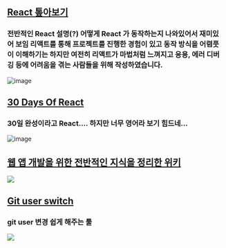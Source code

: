 ## [React 톺아보기](https://goidle.github.io/react/in-depth-react-preview/)
### 전반적인 React 설명(?) 어떻게 React 가 동작하는지 나와있어서 재미있어 보임 리액트를 통해 프로젝트를 진행한 경험이 있고 동작 방식을 어렴풋이 이해하기는 하지만 여전히 리액트가 마법처럼 느껴지고 응용, 에러 디버깅 등에 어려움을 겪는 사람들을 위해 작성하였습니다.
![image](https://goidle.github.io/static/felog-f24356c48475809626ea0c2ac67855c6.png)

## [30 Days Of React](https://github.com/Asabeneh/30-Days-Of-React#how-to-use-repo)
### 30일 완성이라고 React.... 하지만 너무 영어라 보기 힘드네...
![image](https://github.com/Asabeneh/30-Days-Of-React/raw/master/images/30_days_of_react.jpg)

## [웹 앱 개발을 위한 전반적인 지식을 정리한 위키](https://www.notion.so/CONNECT-DEV-000045ea17d94055b8a535fd7319a1db)
![](https://images.unsplash.com/photo-1546776230-bb86256870ce?ixlib=rb-1.2.1&q=85&fm=jpg&crop=entropy&cs=srgb&w=2400)

## [Git user switch](https://github.com/geongeorge/Git-User-Switch)
### git user 변경 쉽게 해주는 툴
![](https://camo.githubusercontent.com/d5f91fc1b2c4e633d94219da0d37919f18d7b38e854f608d9075bc46044220d5/68747470733a2f2f7468756d62732e6766796361742e636f6d2f4f6666696369616c4c697665496d61676f2d73697a655f726573747269637465642e676966)

